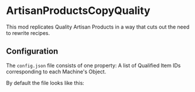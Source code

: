 # ArtisanProductsCopyQuality

This mod replicates Quality Artisan Products in a way that cuts out the need to rewrite recipes.

## Configuration

The `config.json` file consists of one property: A list of Qualified Item IDs corresponding to each Machine's Object.

By default the file looks like this:
```json

```